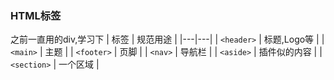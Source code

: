 ### HTML标签
之前一直用的div,学习下
| 标签  | 规范用途  |
|---|---|
| `<header>`  | 标题,Logo等  |
| `<main>`  | 主题  |
| `<footer>`  | 页脚  |
| `<nav>`  | 导航栏  |
| `<aside>`  |  插件似的内容 |
| `<section>`  |  一个区域 |



